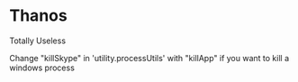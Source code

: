 # Thanos

Totally Useless

Change "killSkype" in 'utility.processUtils' with "killApp" if you want to kill a windows process
